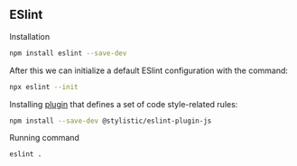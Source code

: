## ESlint

Installation

```bash
npm install eslint --save-dev
```

After this we can initialize a default ESlint configuration with the command:

```bash
npx eslint --init
```

Installing [plugin](https://eslint.style/packages/js) that defines a set of code style-related rules:

```bash
npm install --save-dev @stylistic/eslint-plugin-js
```

Running command

```bash
eslint .
```
